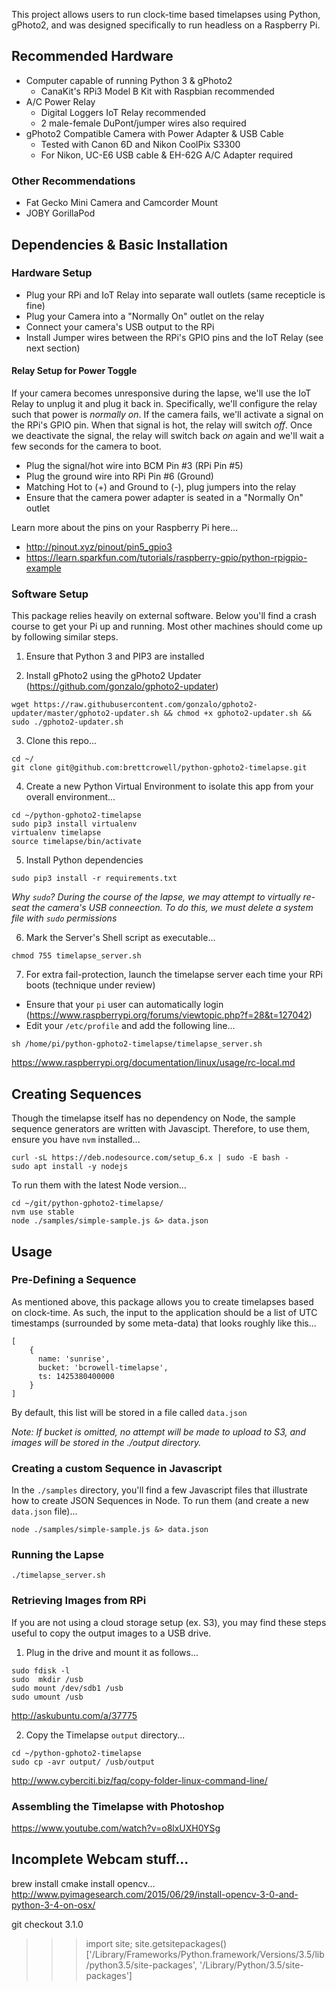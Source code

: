 This project allows users to run clock-time based timelapses using Python, gPhoto2, and was designed specifically to run headless on a Raspberry Pi.

## Recommended Hardware

* Computer capable of running Python 3 & gPhoto2
  * CanaKit's RPi3 Model B Kit with Raspbian recommended
* A/C Power Relay
  * Digital Loggers IoT Relay recommended
  * 2 male-female DuPont/jumper wires also required
* gPhoto2 Compatible Camera with Power Adapter & USB Cable
  * Tested with Canon 6D and Nikon CoolPix S3300
  * For Nikon, UC-E6 USB cable & EH-62G A/C Adapter required

### Other Recommendations

- Fat Gecko Mini Camera and Camcorder Mount
- JOBY GorillaPod

## Dependencies & Basic Installation

### Hardware Setup

- Plug your RPi and IoT Relay into separate wall outlets (same recepticle is fine)
- Plug your Camera into a "Normally On" outlet on the relay
- Connect your camera's USB output to the RPi
- Install Jumper wires between the RPi's GPIO pins and the IoT Relay (see next section)

#### Relay Setup for Power Toggle

If your camera becomes unresponsive during the lapse, we'll use the IoT Relay to unplug it and plug it back in.  Specifically, we'll configure the relay such that power is *normally on*.  If the camera fails, we'll activate a signal on the RPi's GPIO pin.  When that signal is hot, the relay will switch *off*.  Once we deactivate the signal, the relay will switch back *on* again and we'll wait a few seconds for the camera to boot.

- Plug the signal/hot wire into BCM Pin #3 (RPi Pin #5)
- Plug the ground wire into RPi Pin #6 (Ground)
- Matching Hot to (+) and Ground to (-), plug jumpers into the relay
- Ensure that the camera power adapter is seated in a "Normally On" outlet

Learn more about the pins on your Raspberry Pi here...

* http://pinout.xyz/pinout/pin5_gpio3
* https://learn.sparkfun.com/tutorials/raspberry-gpio/python-rpigpio-example

### Software Setup

This package relies heavily on external software. Below you'll find a crash course to get your Pi up and running. Most other machines should come up by following similar steps.

1) Ensure that Python 3 and PIP3 are installed

2) Install gPhoto2 using the gPhoto2 Updater (https://github.com/gonzalo/gphoto2-updater)

```
wget https://raw.githubusercontent.com/gonzalo/gphoto2-updater/master/gphoto2-updater.sh && chmod +x gphoto2-updater.sh && sudo ./gphoto2-updater.sh
```

3) Clone this repo...

```
cd ~/
git clone git@github.com:brettcrowell/python-gphoto2-timelapse.git
```

4) Create a new Python Virtual Environment to isolate this app from your overall environment...

```
cd ~/python-gphoto2-timelapse
sudo pip3 install virtualenv
virtualenv timelapse
source timelapse/bin/activate
```

5) Install Python dependencies

```
sudo pip3 install -r requirements.txt
```

_Why `sudo`?  During the course of the lapse, we may attempt to virtually re-seat the camera's USB conneection.  To do this, we must delete a system file with `sudo` permissions_

6) Mark the Server's Shell script as executable...

```
chmod 755 timelapse_server.sh
```

7) For extra fail-protection, launch the timelapse server each time your RPi boots (technique under review)

  - Ensure that your `pi` user can automatically login (https://www.raspberrypi.org/forums/viewtopic.php?f=28&t=127042)
  - Edit your `/etc/profile` and add the following line...
 
  ```
  sh /home/pi/python-gphoto2-timelapse/timelapse_server.sh
  ```

https://www.raspberrypi.org/documentation/linux/usage/rc-local.md

## Creating Sequences

Though the timelapse itself has no dependency on Node, the sample sequence generators are written with Javascipt.  Therefore, to use them, ensure you have `nvm` installed...

```
curl -sL https://deb.nodesource.com/setup_6.x | sudo -E bash -
sudo apt install -y nodejs
```

To run them with the latest Node version...

```
cd ~/git/python-gphoto2-timelapse/
nvm use stable
node ./samples/simple-sample.js &> data.json
```

## Usage

### Pre-Defining a Sequence

As mentioned above, this package allows you to create timelapses based on clock-time.  As such, the input to the application should be a list of UTC timestamps (surrounded by some meta-data) that looks roughly like this...

```
[
    {
      name: 'sunrise',
      bucket: 'bcrowell-timelapse',
      ts: 1425380400000
    }
]
```

By default, this list will be stored in a file called `data.json`

_Note: If bucket is omitted, no attempt will be made to upload to S3, and images will be stored in the ./output directory._

### Creating a custom Sequence in Javascript

In the `./samples` directory, you'll find a few Javascript files that illustrate how to create JSON Sequences in Node.  To run them (and create a new `data.json` file)...

```
node ./samples/simple-sample.js &> data.json
```

### Running the Lapse

```
./timelapse_server.sh
```

### Retrieving Images from RPi

If you are not using a cloud storage setup (ex. S3), you may find these steps useful to copy the output images to a USB drive.

1) Plug in the drive and mount it as follows...

```
sudo fdisk -l
sudo  mkdir /usb
sudo mount /dev/sdb1 /usb
sudo umount /usb
```

http://askubuntu.com/a/37775

2) Copy the Timelapse `output` directory...

```
cd ~/python-gphoto2-timelapse
sudo cp -avr output/ /usb/output
```

http://www.cyberciti.biz/faq/copy-folder-linux-command-line/

### Assembling the Timelapse with Photoshop

https://www.youtube.com/watch?v=o8lxUXH0YSg

## Incomplete Webcam stuff...

brew install cmake
install opencv...
http://www.pyimagesearch.com/2015/06/29/install-opencv-3-0-and-python-3-4-on-osx/

git checkout 3.1.0

>>> import site; site.getsitepackages()
['/Library/Frameworks/Python.framework/Versions/3.5/lib/python3.5/site-packages', '/Library/Python/3.5/site-packages']

```
